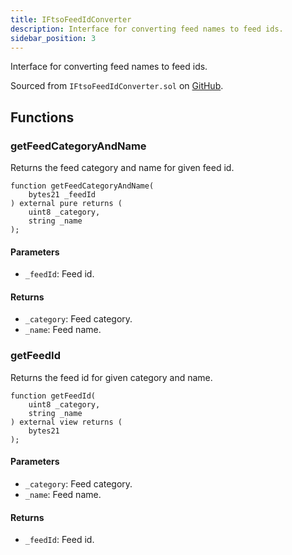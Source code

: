 ```yaml
---
title: IFtsoFeedIdConverter
description: Interface for converting feed names to feed ids.
sidebar_position: 3
---
```


Interface for converting feed names to feed ids.

Sourced from `IFtsoFeedIdConverter.sol` on [GitHub](https://github.com/flare-foundation/flare-smart-contracts-v2/blob/main/contracts/userInterfaces/IFtsoFeedIdConverter.sol).

## Functions

### getFeedCategoryAndName

Returns the feed category and name for given feed id.

```solidity
function getFeedCategoryAndName(
    bytes21 _feedId
) external pure returns (
    uint8 _category,
    string _name
);
```

#### Parameters

- `_feedId`: Feed id.

#### Returns

- `_category`: Feed category.
- `_name`: Feed name.

### getFeedId

Returns the feed id for given category and name.

```solidity
function getFeedId(
    uint8 _category,
    string _name
) external view returns (
    bytes21
);
```

#### Parameters

- `_category`: Feed category.
- `_name`: Feed name.

#### Returns

- `_feedId`: Feed id.
